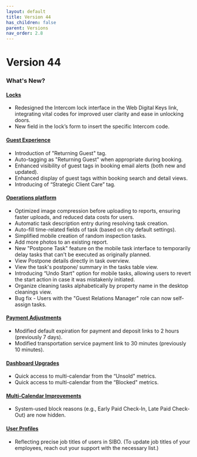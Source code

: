 ```yaml
---
layout: default
title: Version 44
has_children: false
parent: Versions
nav_order: 2.8
---
```



# Version 44

### What's New?

#### <u>Locks</u>
- Redesigned the Intercom lock interface in the Web Digital Keys link, integrating vital codes for improved user clarity and ease in unlocking doors.
- New field in the lock’s form to insert the specific Intercom code.

#### <u>Guest Experience</u>
- Introduction of "Returning Guest" tag.
- Auto-tagging as "Returning Guest" when appropriate during booking.
- Enhanced visibility of guest tags in booking email alerts (both new and updated).
- Enhanced display of guest tags within booking search and detail views.
- Introducing of “Strategic Client Care” tag.

#### <u>Operations platform</u>
- Optimized image compression before uploading to reports, ensuring faster uploads, and reduced data costs for users.
- Automatic task description entry during resolving task creation.
- Auto-fill time-related fields of task (based on city default settings).
- Simplified mobile creation of random inspection tasks.
- Add more photos to an existing report.
- New "Postpone Task" feature on the mobile task interface to temporarily delay tasks that can't be executed as originally planned.
- View Postpone details directly in task overview.
- View the task's postpone/ summary in the tasks table view.
- Introducing “Undo Start" option for mobile tasks, allowing users to revert the start action in case it was mistakenly initiated.
- Organize cleaning tasks alphabetically by property name in the desktop cleanings view.
- Bug fix - Users with the "Guest Relations Manager" role can now self-assign tasks.

#### <u>Payment Adjustments</u>
- Modified default expiration for payment and deposit links to 2 hours (previously 7 days).
- Modified transportation service payment link to 30 minutes (previously 10 minutes).

#### <u>Dashboard Upgrades</u>
- Quick access to multi-calendar from the “Unsold" metrics.
- Quick access to multi-calendar from  the “Blocked" metrics.

#### <u>Multi-Calendar Improvements</u>
- System-used block reasons (e.g., Early Paid Check-In, Late Paid Check-Out) are now hidden.

#### <u>User Profiles</u>
- Reflecting precise job titles of users in SIBO.
(To update job titles of your employees, reach out your support with the necessary list.)
